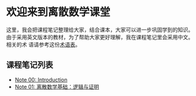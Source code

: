 
# 欢迎来到离散数学课堂

这里，我会把课程笔记整理给大家，结合课本，大家可以进一步巩固学到的知识。
由于采用英文版本的教材，为了帮助大家更好理解，我在课程笔记里会采用中文。相关的术
语请参考这份[术语表](./glossary)。

## 课程笔记列表
- [Note 00: Introduction](./note00-introduction)
- [Note 01: 离散数学基础：逻辑与证明](./note01-logic-and-proofs)
